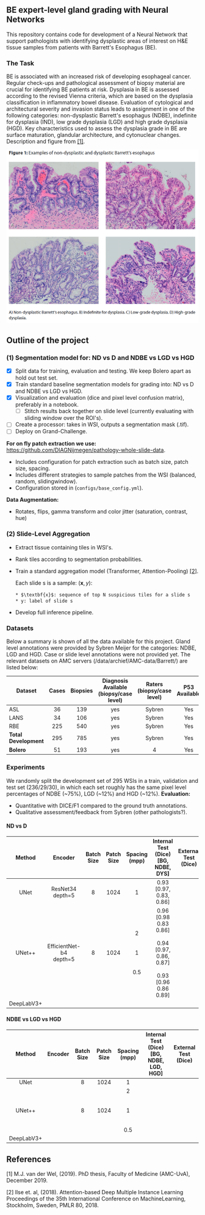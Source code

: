 ## BE expert-level gland grading with Neural Networks
This repository contains code for development of a Neural Network that support pathologists with identifying dysplastic 
areas of interest on H&E tissue samples from patients with Barrett's Esophagus (BE). 

### The Task
BE is associated with an increased risk of developing esophageal cancer. Regular check-ups and pathological assessment of biopsy material are crucial for identifying BE patients at risk.
Dysplasia in BE is assessed according to the revised Vienna criteria, which are based on the dysplasia classification in inflammatory bowel disease. Evaluation of cytological and architectural severity and invasion status leads to assignment in
one of the following categories: non-dysplastic Barrett's esophagus (NDBE), indefinite for dysplasia (IND), low grade dysplasia (LGD) and high grade dysplasia (HGD). Key characteristics used to assess the
dysplasia grade in BE are surface maturation, glandular architecture, and cytonuclear changes. Description and figure from [[1]](#1).


![](images/examples_grading_BE.png)


## Outline of the project
### (1) Segmentation model for: ND vs D and NDBE vs LGD vs HGD
- [x] Split data for training, evaluation and testing. We keep Bolero apart as hold out test set.
- [x] Train standard baseline segmentation models for grading into: ND vs D and NDBE vs LGD vs HGD.
- [x] Visualization and evaluation (dice and pixel level confusion matrix), preferably in a notebook.
     - [ ] Stitch results back together on slide level (currently evaluating with sliding window over the ROI's).
- [ ] Create a processor: takes in WSI, outputs a segmentation mask (.tif).
- [ ] Deploy on Grand-Challenge.

**For on fly patch extraction we use:** https://github.com/DIAGNijmegen/pathology-whole-slide-data.
  * Includes configuration for patch extraction such as batch size, patch size, spacing.
  * Includes different strategies to sample patches from the WSI (balanced, random, slidingwindow).
  * Configuration stored in (`configs/base_config.yml`).

**Data Augmentation:** 
  * Rotates, flips, gamma transform and color jitter (saturation, contrast, hue)

### (2) Slide-Level Aggregation
* Extract tissue containing tiles in WSI's. 
* Rank tiles according to segmentation probabilities. 
* Train a standard aggregation model (Transformer, Attention-Pooling) [[2]](#1).

  Each slide s is a sample: $(\textbf{x}, y)$:

      * $\textbf{x}$: sequence of top N suspicious tiles for a slide s
      * y: label of slide s
* Develop full inference pipeline.

### Datasets 
Below a summary is shown of all the data available for this project. Gland level annotations were provided by Sybren Meijer for the categories: NDBE, LGD and HGD.
Case or slide level annotations were not provided yet. The relevant datasets on AMC servers (/data/archief/AMC-data/Barrett/) are listed below:

| Dataset               | Cases | Biopsies | Diagnosis Available<br/>(biopsy/case level) | Raters<br/>(biopsy/case level) | P53 <br/> Available | 
|-----------------------|:-----:|:--------:|:-------------------------------------------:|:------------------------------:|:-------------------:|
| ASL                   |  36   |   139    |                     yes                     |             Sybren             |         Yes         |    
| LANS                  |  34   |   106    |                     yes                     |             Sybren             |         Yes         |          
| RBE                   |  225  |   540    |                     yes                     |             Sybren             |         Yes         |         
| **Total Development** |  295  |   785    |                     yes                     |             Sybren             |         Yes         |  
| **Bolero**            |  51   |   193    |                     yes                     |               4                |         Yes         |   


### Experiments
We randomly split the development set of 295 WSIs in a train, validation and test set (236/29/30), in which each set roughly has the same pixel level percentages of NDBE (~75%), LGD (~12%) and HGD (~12%). 
**Evaluation:**
  * Quantitative with DICE/F1 compared to the ground truth annotations.
  * Qualitative assessment/feedback from Sybren (other pathologists?).

#### ND vs D
|   Method   |           Encoder            | Batch Size | Patch Size |          Spacing <br/> (mpp)           |                              Internal Test <BR> (Dice) <br> [BG, NDBE, DYS]                              | External Test <br> (Dice) |
|:----------:|:----------------------------:|:----------:|:----------:|:--------------------------------------:|:--------------------------------------------------------------------------------------------------------:|:-------------------------:|
|    UNet    |    ResNet34 <br> depth=5     |     8      |    1024    |                   1                    |                                      0.93 <br>  [0.97, 0.83, 0.86]                                       |
|   UNet++   | EfficientNet-b4 <br> depth=5 |     8      |    1024    | 2 <br> <br> <br> 1 <br> <br> <br>  0.5 | 0.96 <br> [0.98 0.83 0.86] <br> <br>  0.94 <br> [0.97, 0.86, 0.87] <br> <br>  0.93 <br> [0.96 0.86 0.89] |
| DeepLabV3+ |                              |            |            |                                        |                                                     


#### NDBE vs LGD vs HGD
|   Method   | Encoder | Batch Size | Patch Size |          Spacing <br/> (mpp)           | Internal Test <BR> (Dice) <br> [BG, NDBE, LGD, HGD] | External Test <br> (Dice) |
|:----------:|:-------:|:----------:|:----------:|:--------------------------------------:|:---------------------------------------------------:|:-------------------------:|
|    UNet    |         |     8      |    1024    |                   1                    |                                                     |
|   UNet++   |         |     8      |    1024    | 2 <br> <br> <br> 1 <br> <br> <br>  0.5 |                                                     |
| DeepLabV3+ |         |            |            |                                        |                                                                                                                                                                                                                                             


## References
<a id="1">[1]</a> 
M.J. van der Wel, (2019). 
PhD thesis, Faculty of Medicine (AMC-UvA), December 2019.

<a id="2">[2]</a> 
Ilse et. al, (2018).
Attention-based Deep Multiple Instance Learning
Proceedings of the 35th International Conference on MachineLearning, Stockholm, Sweden, PMLR 80, 2018.